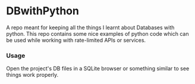 # DBwithPython
A repo meant for keeping all the things I learnt about Databases with python.
This repo contains some nice examples of python code which can be used
while working with rate-limited APIs or services.


### Usage
Open the project's DB files in a SQLite browser or something similar to
see things work properly.
